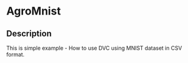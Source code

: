 # AgroMnist

## Description
This is simple example - How to use DVC using MNIST dataset in CSV format.
